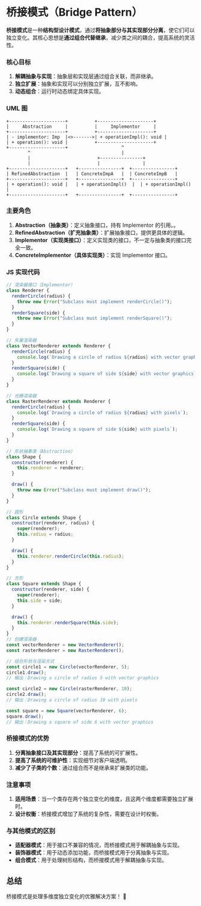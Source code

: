 # 桥接模式（Bridge Pattern）

**桥接模式**是一种**结构型设计模式**，通过**将抽象部分与其实现部分分离**，使它们可以独立变化。其核心思想是**通过组合代替继承**，减少类之间的耦合，提高系统的灵活性。


### 核心目标
1. **解耦抽象与实现**：抽象层和实现层通过组合关联，而非继承。
2. **独立扩展**：抽象和实现可以分别独立扩展，互不影响。
3. **动态组合**：运行时动态绑定具体实现。

### UML 图
```plaintext
+---------------------+          +---------------------+
|     Abstraction     |          |     Implementor     |
+---------------------+          +---------------------+
| - implementor: Imp  |<>------->| + operationImpl(): void |
| + operation(): void |          +---------------------+
+---------------------+                    ^
        ^                                  |
        |                         +----------------+
        |                         |                |
+---------------------+   +----------------+  +----------------+
| RefinedAbstraction  |   | ConcreteImpA   |  | ConcreteImpB   |
+---------------------+   +----------------+  +----------------+
| + operation(): void |   | + operationImpl()  |  | + operationImpl()  |
+---------------------+   +----------------+  +----------------+
```

### 主要角色

1. **Abstraction（抽象类）**：定义抽象接口，持有 Implementor 的引用。。
2. **RefinedAbstraction（扩充抽象类）**：扩展抽象接口，提供更具体的逻辑。
3. **Implementor（实现类接口）**：定义实现类的接口，不一定与抽象类的接口完全一致。
4. **ConcreteImplementor（具体实现类）**：实现 Implementor 接口。


### JS 实现代码

```javascript
// 渲染器接口（Implementor）
class Renderer {
  renderCircle(radius) {
    throw new Error("Subclass must implement renderCircle()");
  }
  renderSquare(side) {
    throw new Error("Subclass must implement renderSquare()");
  }
}

// 矢量渲染器
class VectorRenderer extends Renderer {
  renderCircle(radius) {
    console.log(`Drawing a circle of radius ${radius} with vector graphics`);
  }
  renderSquare(side) {
    console.log(`Drawing a square of side ${side} with vector graphics`);
  }
}

// 光栅渲染器
class RasterRenderer extends Renderer {
  renderCircle(radius) {
    console.log(`Drawing a circle of radius ${radius} with pixels`);
  }
  renderSquare(side) {
    console.log(`Drawing a square of side ${side} with pixels`);
  }
}

// 形状抽象类（Abstraction）
class Shape {
  constructor(renderer) {
    this.renderer = renderer;
  }

  draw() {
    throw new Error("Subclass must implement draw()");
  }
}

// 圆形
class Circle extends Shape {
  constructor(renderer, radius) {
    super(renderer);
    this.radius = radius;
  }

  draw() {
    this.renderer.renderCircle(this.radius);
  }
}

// 方形
class Square extends Shape {
  constructor(renderer, side) {
    super(renderer);
    this.side = side;
  }

  draw() {
    this.renderer.renderSquare(this.side);
  }
}
// 创建渲染器
const vectorRenderer = new VectorRenderer();
const rasterRenderer = new RasterRenderer();

// 组合形状与渲染方式
const circle1 = new Circle(vectorRenderer, 5);
circle1.draw(); 
// 输出：Drawing a circle of radius 5 with vector graphics

const circle2 = new Circle(rasterRenderer, 10);
circle2.draw(); 
// 输出：Drawing a circle of radius 10 with pixels

const square = new Square(vectorRenderer, 6);
square.draw(); 
// 输出：Drawing a square of side 6 with vector graphics
```

### 桥接模式的优势

1. **分离抽象接口及其实现部分**：提高了系统的可扩展性。
2. **提高了系统的可维护性**：实现细节对客户端透明。
3. **减少了子类的个数**：通过组合而不是继承来扩展类的功能。

### 注意事项

1. **适用场景**：当一个类存在两个独立变化的维度，且这两个维度都需要独立扩展时。
2. **设计权衡**：桥接模式增加了系统的复杂性，需要在设计时权衡。

### 与其他模式的区别

- **适配器模式**：用于接口不兼容的情况，而桥接模式用于解耦抽象与实现。
- **装饰器模式**：用于动态添加功能，而桥接模式用于分离抽象与实现。
- **组合模式**：用于处理树形结构，而桥接模式用于解耦抽象与实现。

## 总结

桥接模式是处理多维度独立变化的优雅解决方案！ 🌉